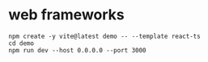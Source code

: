 # web frameworks

```vite
npm create -y vite@latest demo -- --template react-ts
cd demo
npm run dev --host 0.0.0.0 --port 3000
```